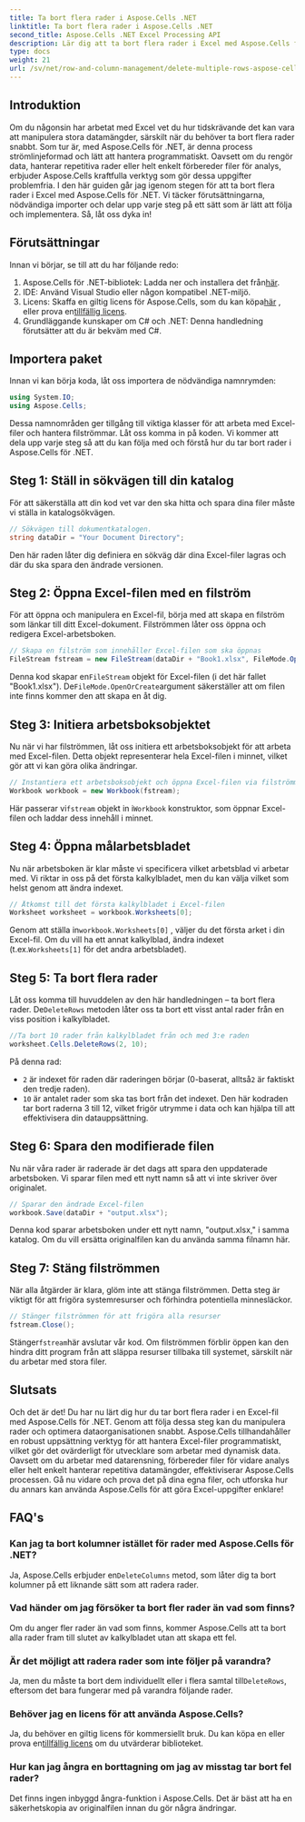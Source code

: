 ```yaml
---
title: Ta bort flera rader i Aspose.Cells .NET
linktitle: Ta bort flera rader i Aspose.Cells .NET
second_title: Aspose.Cells .NET Excel Processing API
description: Lär dig att ta bort flera rader i Excel med Aspose.Cells för .NET. Denna detaljerade, steg-för-steg-guide täcker förutsättningar, kodningsexempel och vanliga frågor för utvecklare.
type: docs
weight: 21
url: /sv/net/row-and-column-management/delete-multiple-rows-aspose-cells/
---
```

## Introduktion
Om du någonsin har arbetat med Excel vet du hur tidskrävande det kan vara att manipulera stora datamängder, särskilt när du behöver ta bort flera rader snabbt. Som tur är, med Aspose.Cells för .NET, är denna process strömlinjeformad och lätt att hantera programmatiskt. Oavsett om du rengör data, hanterar repetitiva rader eller helt enkelt förbereder filer för analys, erbjuder Aspose.Cells kraftfulla verktyg som gör dessa uppgifter problemfria.
I den här guiden går jag igenom stegen för att ta bort flera rader i Excel med Aspose.Cells för .NET. Vi täcker förutsättningarna, nödvändiga importer och delar upp varje steg på ett sätt som är lätt att följa och implementera. Så, låt oss dyka in!
## Förutsättningar
Innan vi börjar, se till att du har följande redo:
1.  Aspose.Cells för .NET-bibliotek: Ladda ner och installera det från[här](https://releases.aspose.com/cells/net/).
2. IDE: Använd Visual Studio eller någon kompatibel .NET-miljö.
3.  Licens: Skaffa en giltig licens för Aspose.Cells, som du kan köpa[här](https://purchase.aspose.com/buy) , eller prova en[tillfällig licens](https://purchase.aspose.com/temporary-license/).
4. Grundläggande kunskaper om C# och .NET: Denna handledning förutsätter att du är bekväm med C#.
## Importera paket
Innan vi kan börja koda, låt oss importera de nödvändiga namnrymden:
```csharp
using System.IO;
using Aspose.Cells;
```
Dessa namnområden ger tillgång till viktiga klasser för att arbeta med Excel-filer och hantera filströmmar.
Låt oss komma in på koden. Vi kommer att dela upp varje steg så att du kan följa med och förstå hur du tar bort rader i Aspose.Cells för .NET.
## Steg 1: Ställ in sökvägen till din katalog
För att säkerställa att din kod vet var den ska hitta och spara dina filer måste vi ställa in katalogsökvägen.
```csharp
// Sökvägen till dokumentkatalogen.
string dataDir = "Your Document Directory";
```
Den här raden låter dig definiera en sökväg där dina Excel-filer lagras och där du ska spara den ändrade versionen.
## Steg 2: Öppna Excel-filen med en filström
För att öppna och manipulera en Excel-fil, börja med att skapa en filström som länkar till ditt Excel-dokument. Filströmmen låter oss öppna och redigera Excel-arbetsboken.
```csharp
// Skapa en filström som innehåller Excel-filen som ska öppnas
FileStream fstream = new FileStream(dataDir + "Book1.xlsx", FileMode.OpenOrCreate);
```
 Denna kod skapar en`FileStream` objekt för Excel-filen (i det här fallet "Book1.xlsx"). De`FileMode.OpenOrCreate`argument säkerställer att om filen inte finns kommer den att skapa en åt dig.
## Steg 3: Initiera arbetsboksobjektet
Nu när vi har filströmmen, låt oss initiera ett arbetsboksobjekt för att arbeta med Excel-filen. Detta objekt representerar hela Excel-filen i minnet, vilket gör att vi kan göra olika ändringar.
```csharp
// Instantiera ett arbetsboksobjekt och öppna Excel-filen via filströmmen
Workbook workbook = new Workbook(fstream);
```
 Här passerar vi`fstream` objekt in i`Workbook` konstruktor, som öppnar Excel-filen och laddar dess innehåll i minnet.
## Steg 4: Öppna målarbetsbladet
Nu när arbetsboken är klar måste vi specificera vilket arbetsblad vi arbetar med. Vi riktar in oss på det första kalkylbladet, men du kan välja vilket som helst genom att ändra indexet.
```csharp
// Åtkomst till det första kalkylbladet i Excel-filen
Worksheet worksheet = workbook.Worksheets[0];
```
 Genom att ställa in`workbook.Worksheets[0]` , väljer du det första arket i din Excel-fil. Om du vill ha ett annat kalkylblad, ändra indexet (t.ex.`Worksheets[1]` för det andra arbetsbladet).
## Steg 5: Ta bort flera rader
 Låt oss komma till huvuddelen av den här handledningen – ta bort flera rader. De`DeleteRows` metoden låter oss ta bort ett visst antal rader från en viss position i kalkylbladet.
```csharp
//Ta bort 10 rader från kalkylbladet från och med 3:e raden
worksheet.Cells.DeleteRows(2, 10);
```
På denna rad:
- `2` är indexet för raden där raderingen börjar (0-baserat, alltså`2` är faktiskt den tredje raden).
- `10` är antalet rader som ska tas bort från det indexet.
Den här kodraden tar bort raderna 3 till 12, vilket frigör utrymme i data och kan hjälpa till att effektivisera din datauppsättning.
## Steg 6: Spara den modifierade filen
Nu när våra rader är raderade är det dags att spara den uppdaterade arbetsboken. Vi sparar filen med ett nytt namn så att vi inte skriver över originalet.
```csharp
// Sparar den ändrade Excel-filen
workbook.Save(dataDir + "output.xlsx");
```
Denna kod sparar arbetsboken under ett nytt namn, "output.xlsx," i samma katalog. Om du vill ersätta originalfilen kan du använda samma filnamn här.
## Steg 7: Stäng filströmmen
När alla åtgärder är klara, glöm inte att stänga filströmmen. Detta steg är viktigt för att frigöra systemresurser och förhindra potentiella minnesläckor.
```csharp
// Stänger filströmmen för att frigöra alla resurser
fstream.Close();
```
 Stänger`fstream`här avslutar vår kod. Om filströmmen förblir öppen kan den hindra ditt program från att släppa resurser tillbaka till systemet, särskilt när du arbetar med stora filer.
## Slutsats
Och det är det! Du har nu lärt dig hur du tar bort flera rader i en Excel-fil med Aspose.Cells för .NET. Genom att följa dessa steg kan du manipulera rader och optimera dataorganisationen snabbt. Aspose.Cells tillhandahåller en robust uppsättning verktyg för att hantera Excel-filer programmatiskt, vilket gör det ovärderligt för utvecklare som arbetar med dynamisk data.
Oavsett om du arbetar med datarensning, förbereder filer för vidare analys eller helt enkelt hanterar repetitiva datamängder, effektiviserar Aspose.Cells processen. Gå nu vidare och prova det på dina egna filer, och utforska hur du annars kan använda Aspose.Cells för att göra Excel-uppgifter enklare!
## FAQ's
### Kan jag ta bort kolumner istället för rader med Aspose.Cells för .NET?  
 Ja, Aspose.Cells erbjuder en`DeleteColumns` metod, som låter dig ta bort kolumner på ett liknande sätt som att radera rader.
### Vad händer om jag försöker ta bort fler rader än vad som finns?  
Om du anger fler rader än vad som finns, kommer Aspose.Cells att ta bort alla rader fram till slutet av kalkylbladet utan att skapa ett fel.
### Är det möjligt att radera rader som inte följer på varandra?  
 Ja, men du måste ta bort dem individuellt eller i flera samtal till`DeleteRows`, eftersom det bara fungerar med på varandra följande rader.
### Behöver jag en licens för att använda Aspose.Cells?  
 Ja, du behöver en giltig licens för kommersiellt bruk. Du kan köpa en eller prova en[tillfällig licens](https://purchase.aspose.com/temporary-license/) om du utvärderar biblioteket.
### Hur kan jag ångra en borttagning om jag av misstag tar bort fel rader?  
Det finns ingen inbyggd ångra-funktion i Aspose.Cells. Det är bäst att ha en säkerhetskopia av originalfilen innan du gör några ändringar.